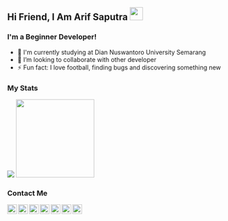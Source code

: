 ## Hi Friend, I Am Arif Saputra <img src="https://raw.githubusercontent.com/iampavangandhi/iampavangandhi/master/gifs/Hi.gif" width="30px">

### I'm a Beginner Developer!
- 🏫 I'm currently studying at Dian Nuswantoro University Semarang
- 👯 I’m looking to collaborate with other developer
- ⚡ Fun fact: I love football, finding bugs and discovering something new

### My Stats
<p>
    <img src="https://github-readme-stats.vercel.app/api?username=bagusfe&hide=contribs,prs&show_icons=true&hide_border=true&title_color=000" />
    <img src="https://github-readme-stats.vercel.app/api/top-langs/?username=bagusfe&layout=compact" height=180 />
</p>

### Contact Me
<a href="https://twitter.com/arif_sptrra">
  <img align="left" alt="Arif Twitter" width="22px" src="https://cdn.jsdelivr.net/npm/simple-icons@v3/icons/twitter.svg" />
</a>
<a href="https://www.linkedin.com/in/arif-saputra-71754b220">
  <img align="left" alt="Arif Linkdein" width="22px" src="https://cdn.jsdelivr.net/npm/simple-icons@v3/icons/linkedin.svg" />
</a>
<a href="https://github.com/arifsptra">
  <img align="left" alt="Arif Github" width="22px" src="https://cdn.jsdelivr.net/npm/simple-icons@v3/icons/github.svg" />
</a>
<a href="https://t.me/arif_sptrra">
  <img align="left" alt="Arif Telegram" width="22px" src="https://cdn.jsdelivr.net/npm/simple-icons@v3/icons/telegram.svg" />
</a>
<a href="https://www.instagram.com/arif_sptrra">
  <img align="left" alt="Ajay's Instagram" width="22px" src="https://cdn.jsdelivr.net/npm/simple-icons@3.13.0/icons/instagram.svg" />
</a>
<a href="https://www.facebook.com/profile.php?id=100011974691749">
  <img align="left" alt="Ajay's Instagram" width="22px" src="https://cdn.jsdelivr.net/npm/simple-icons@3.13.0/icons/facebook.svg" />
</a>
<a href="arif.sptrra@gmail.com">
  <img align="left" alt="Arif Gmail" width="22px" src="https://cdn.jsdelivr.net/npm/simple-icons@3.13.0/icons/gmail.svg" />
</a>
